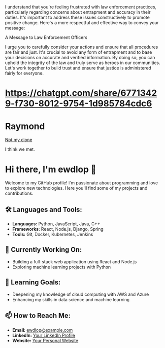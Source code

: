 #

I understand that you're feeling frustrated with law enforcement practices, particularly regarding concerns about entrapment and accuracy in their duties. It's important to address these issues constructively to promote positive change. Here's a more respectful and effective way to convey your message:

A Message to Law Enforcement Officers

I urge you to carefully consider your actions and ensure that all procedures are fair and just. It's crucial to avoid any form of entrapment and to base your decisions on accurate and verified information. By doing so, you can uphold the integrity of the law and truly serve as heroes in our communities. Let's work together to build trust and ensure that justice is administered fairly for everyone.

# https://chatgpt.com/share/67713429-f730-8012-9754-1d985784cdc6

# Raymond

[Not my clone](https://chatgpt.com/c/6771249a-15a0-8012-bdf4-c630cc7eb61f)

I think we met.

# Hi there, I'm ewdlop 👋

Welcome to my GitHub profile! I'm passionate about programming and love to explore new technologies. Here you'll find some of my projects and contributions.

## 🛠️ Languages and Tools:

- **Languages:** Python, JavaScript, Java, C++
- **Frameworks:** React, Node.js, Django, Spring
- **Tools:** Git, Docker, Kubernetes, Jenkins

## 🔭 Currently Working On:

- Building a full-stack web application using React and Node.js
- Exploring machine learning projects with Python

## 🌱 Learning Goals:

- Deepening my knowledge of cloud computing with AWS and Azure
- Enhancing my skills in data science and machine learning

## 📫 How to Reach Me:

- **Email:** ewdlop@example.com
- **LinkedIn:** [Your LinkedIn Profile](https://www.linkedin.com/in/ewdlop)
- **Website:** [Your Personal Website](https://www.yourwebsite.com)

##
